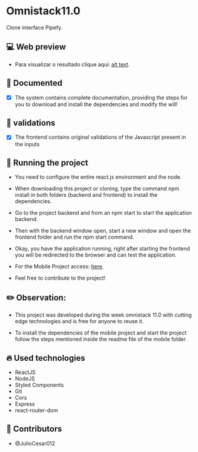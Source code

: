 # Omnistack11.0
Clone interface Pipefy.

## :computer: Web preview
- Para visualizar o resultado clique aqui: [alt text](/PipefyInterface.png).

## :notebook: Documented

- [x] The system contains complete documentation, providing the steps for you to download and install the dependencies and modify the will!

## :calendar: validations

- [x] The frontend contains original validations of the Javascript present in the inputs

## :wrench: Running the project

- You need to configure the entire react.js environment and the node.
- When downloading this project or cloning, type the command npm install in both folders (backend and frontend) to install the dependencies.
- Go to the project backend and from an npm start to start the application backend.
- Then with the backend window open, start a new window and open the frontend folder and run the npm start command.
- Okay, you have the application running, right after starting the frontend you will be redirected to the browser and can test the application.

- For the Mobile Project access: [here](/mobile#readme).

- Feel free to contribute to the project!

## :pencil2: Observation:

- This project was developed during the week omnistack 11.0 with cutting edge technologies and is free for anyone to reuse it.

- To install the dependencies of the mobile project and start the project follow the steps mentioned inside the readme file of the mobile folder.

## :fire: Used technologies
- ReactJS
- NodeJS
- Styled Components
- Git
- Cors
- Express
- react-router-dom

## :man: Contributors
- @JulioCesar012
